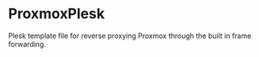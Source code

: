 # ProxmoxPlesk
Plesk template file for reverse proxying Proxmox through the built in frame forwarding.
